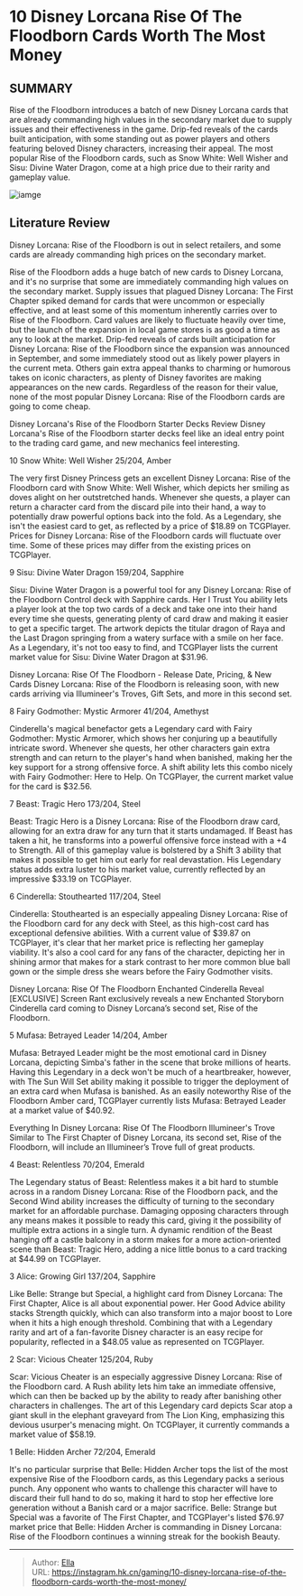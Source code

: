 # 10 Disney Lorcana Rise Of The Floodborn Cards Worth The Most Money


## SUMMARY 


Rise of the Floodborn
 introduces a batch of new 
Disney Lorcana
 cards that are already commanding high values in the secondary market due to supply issues and their effectiveness in the game. 
 Drip-fed reveals of the cards built anticipation, with some standing out as power players and others featuring beloved Disney characters, increasing their appeal. 
 The most popular 
Rise of the Floodborn
 cards, such as Snow White: Well Wisher and Sisu: Divine Water Dragon, come at a high price due to their rarity and gameplay value. 

![iamge](https://static1.srcdn.com/wordpress/wp-content/uploads/2023/11/_1-10-disney-lorcana-rise-of-the-floodborn-cards-worth-the-most-money.jpg)

## Literature Review

Disney Lorcana: Rise of the Floodborn is out in select retailers, and some cards are already commanding high prices on the secondary market.




Rise of the Floodborn adds a huge batch of new cards to Disney Lorcana, and it&#39;s no surprise that some are immediately commanding high values on the secondary market. Supply issues that plagued Disney Lorcana: The First Chapter spiked demand for cards that were uncommon or especially effective, and at least some of this momentum inherently carries over to Rise of the Floodborn. Card values are likely to fluctuate heavily over time, but the launch of the expansion in local game stores is as good a time as any to look at the market.
Drip-fed reveals of cards built anticipation for Disney Lorcana: Rise of the Floodborn since the expansion was announced in September, and some immediately stood out as likely power players in the current meta. Others gain extra appeal thanks to charming or humorous takes on iconic characters, as plenty of Disney favorites are making appearances on the new cards. Regardless of the reason for their value, none of the most popular Disney Lorcana: Rise of the Floodborn cards are going to come cheap.
            
 
 Disney Lorcana&#39;s Rise of the Floodborn Starter Decks Review 
Disney Lorcana&#39;s Rise of the Floodborn starter decks feel like an ideal entry point to the trading card game, and new mechanics feel interesting.












 








 10  Snow White: Well Wisher 
25/204, Amber


 







The very first Disney Princess gets an excellent Disney Lorcana: Rise of the Floodborn card with Snow White: Well Wisher, which depicts her smiling as doves alight on her outstretched hands. Whenever she quests, a player can return a character card from the discard pile into their hand, a way to potentially draw powerful options back into the fold. As a Legendary, she isn&#39;t the easiest card to get, as reflected by a price of $18.89 on TCGPlayer.
Prices for Disney Lorcana: Rise of the Floodborn cards will fluctuate over time. Some of these prices may differ from the existing prices on TCGPlayer. 






 9  Sisu: Divine Water Dragon 
159/204, Sapphire
        

Sisu: Divine Water Dragon is a powerful tool for any Disney Lorcana: Rise of the Floodborn Control deck with Sapphire cards. Her I Trust You ability lets a player look at the top two cards of a deck and take one into their hand every time she quests, generating plenty of card draw and making it easier to get a specific target. The artwork depicts the titular dragon of Raya and the Last Dragon springing from a watery surface with a smile on her face. As a Legendary, it&#39;s not too easy to find, and TCGPlayer lists the current market value for Sisu: Divine Water Dragon at $31.96.
            
 
 Disney Lorcana: Rise Of The Floodborn - Release Date, Pricing, &amp; New Cards 
Disney Lorcana: Rise of the Floodborn is releasing soon, with new cards arriving via Illumineer&#39;s Troves, Gift Sets, and more in this second set.








 8  Fairy Godmother: Mystic Armorer 
41/204, Amethyst
        

Cinderella&#39;s magical benefactor gets a Legendary card with Fairy Godmother: Mystic Armorer, which shows her conjuring up a beautifully intricate sword. Whenever she quests, her other characters gain extra strength and can return to the player&#39;s hand when banished, making her the key support for a strong offensive force. A shift ability lets this combo nicely with Fairy Godmother: Here to Help. On TCGPlayer, the current market value for the card is $32.56.





 7  Beast: Tragic Hero 
173/204, Steel
        

Beast: Tragic Hero is a Disney Lorcana: Rise of the Floodborn draw card, allowing for an extra draw for any turn that it starts undamaged. If Beast has taken a hit, he transforms into a powerful offensive force instead with a &#43;4 to Strength. All of this gameplay value is bolstered by a Shift 3 ability that makes it possible to get him out early for real devastation. His Legendary status adds extra luster to his market value, currently reflected by an impressive $33.19 on TCGPlayer.





 6  Cinderella: Stouthearted 
117/204, Steel
        

Cinderella: Stouthearted is an especially appealing Disney Lorcana: Rise of the Floodborn card for any deck with Steel, as this high-cost card has exceptional defensive abilities. With a current value of $39.87 on TCGPlayer, it&#39;s clear that her market price is reflecting her gameplay viability. It&#39;s also a cool card for any fans of the character, depicting her in shining armor that makes for a stark contrast to her more common blue ball gown or the simple dress she wears before the Fairy Godmother visits.
            
 
 Disney Lorcana: Rise Of The Floodborn Enchanted Cinderella Reveal [EXCLUSIVE] 
Screen Rant exclusively reveals a new Enchanted Storyborn Cinderella card coming to Disney Lorcana’s second set, Rise of the Floodborn.








 5  Mufasa: Betrayed Leader 
14/204, Amber
        

Mufasa: Betrayed Leader might be the most emotional card in Disney Lorcana, depicting Simba&#39;s father in the scene that broke millions of hearts. Having this Legendary in a deck won&#39;t be much of a heartbreaker, however, with The Sun Will Set ability making it possible to trigger the deployment of an extra card when Mufasa is banished. As an easily noteworthy Rise of the Floodborn Amber card, TCGPlayer currently lists Mufasa: Betrayed Leader at a market value of $40.92.
            
 
 Everything In Disney Lorcana: Rise Of The Floodborn Illumineer&#39;s Trove 
Similar to The First Chapter of Disney Lorcana, its second set, Rise of the Floodborn, will include an Illumineer’s Trove full of great products.








 4  Beast: Relentless 
70/204, Emerald
        

The Legendary status of Beast: Relentless makes it a bit hard to stumble across in a random Disney Lorcana: Rise of the Floodborn pack, and the Second Wind ability increases the difficulty of turning to the secondary market for an affordable purchase. Damaging opposing characters through any means makes it possible to ready this card, giving it the possibility of multiple extra actions in a single turn. A dynamic rendition of the Beast hanging off a castle balcony in a storm makes for a more action-oriented scene than Beast: Tragic Hero, adding a nice little bonus to a card tracking at $44.99 on TCGPlayer.





 3  Alice: Growing Girl 
137/204, Sapphire


 







Like Belle: Strange but Special, a highlight card from Disney Lorcana: The First Chapter, Alice is all about exponential power. Her Good Advice ability stacks Strength quickly, which can also transform into a major boost to Lore when it hits a high enough threshold. Combining that with a Legendary rarity and art of a fan-favorite Disney character is an easy recipe for popularity, reflected in a $48.05 value as represented on TCGPlayer.





 2  Scar: Vicious Cheater 
125/204, Ruby
        

Scar: Vicious Cheater is an especially aggressive Disney Lorcana: Rise of the Floodborn card. A Rush ability lets him take an immediate offensive, which can then be backed up by the ability to ready after banishing other characters in challenges. The art of this Legendary card depicts Scar atop a giant skull in the elephant graveyard from The Lion King, emphasizing this devious usurper&#39;s menacing might. On TCGPlayer, it currently commands a market value of $58.19.





 1  Belle: Hidden Archer 
72/204, Emerald


 







It&#39;s no particular surprise that Belle: Hidden Archer tops the list of the most expensive Rise of the Floodborn cards, as this Legendary packs a serious punch. Any opponent who wants to challenge this character will have to discard their full hand to do so, making it hard to stop her effective lore generation without a Banish card or a major sacrifice. Belle: Strange but Special was a favorite of The First Chapter, and TCGPlayer&#39;s listed $76.97 market price that Belle: Hidden Archer is commanding in Disney Lorcana: Rise of the Floodborn continues a winning streak for the bookish Beauty.


---

> Author: [Ella](https://instagram.hk.cn/)  
> URL: https://instagram.hk.cn/gaming/10-disney-lorcana-rise-of-the-floodborn-cards-worth-the-most-money/  

